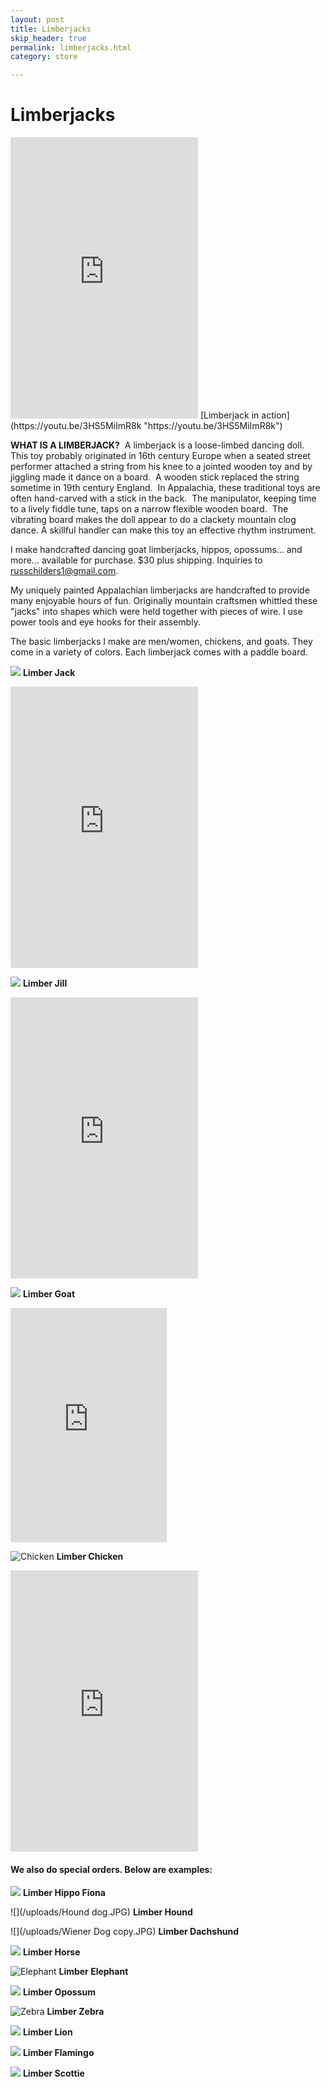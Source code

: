 ```yaml
---
layout: post
title: Limberjacks
skip_header: true
permalink: limberjacks.html
category: store

---
```

# Limberjacks

<iframe width="300" height="450" src="https://www.youtube.com/embed/3HS5MiImR8k?rel=0" frameborder="0" allow="accelerometer; autoplay; encrypted-media; gyroscope; picture-in-picture" allowfullscreen></iframe> [Limberjack in action](https://youtu.be/3HS5MiImR8k "https://youtu.be/3HS5MiImR8k")

**WHAT IS A LIMBERJACK?**  A limberjack is a loose-limbed dancing doll.  This toy probably originated in 16th century Europe when a seated street performer attached a string from his knee to a jointed wooden toy and by jiggling made it dance on a board.  A wooden stick replaced the string sometime in 19th century England.  In Appalachia, these traditional toys are often hand-carved with a stick in the back.  The manipulator, keeping time to a lively fiddle tune, taps on a narrow flexible wooden board.  The vibrating board makes the doll appear to do a clackety mountain clog dance. A skillful handler can make this toy an effective rhythm instrument.

I make handcrafted dancing goat limberjacks, hippos, opossums... and more... available for purchase. $30 plus shipping. Inquiries to [russchilders1@gmail.com](mailto:russchilders1@gmail.com).

My uniquely painted Appalachian limberjacks are handcrafted to provide many enjoyable hours of fun.  Originally mountain craftsmen whittled these "jacks" into shapes which were held together with pieces of wire. I use power tools and eye hooks for their assembly.

The basic limberjacks I make are men/women, chickens, and goats.  They come in a variety of colors. Each limberjack comes with a paddle board.

![](/uploads/IMG_6874.jpg)  **Limber Jack**

<iframe width="300" height="450" src="https://www.youtube.com/embed/MZBEx9SNZSM?rel=0" frameborder="0" allow="accelerometer; autoplay; encrypted-media; gyroscope; picture-in-picture" allowfullscreen></iframe>

![](/uploads/IMG_7469.jpg)  **Limber Jill**

<iframe width="300" height="450" src="https://www.youtube.com/embed/ik_QbUFqFIg?rel=0" frameborder="0" allow="accelerometer; autoplay; encrypted-media; gyroscope; picture-in-picture" allowfullscreen></iframe>

![](/uploads/IMG_7024-1.jpg) **Limber Goat**

<iframe width="250" height="375" src="https://www.youtube.com/embed/FV0MSEDPPV4?rel=0" frameborder="0" allow="accelerometer; autoplay; encrypted-media; gyroscope; picture-in-picture" allowfullscreen></iframe>

![Chicken](uploads/chicken-limberjack-small.jpg)  **Limber Chicken**

<iframe width="300" height="450" src="https://www.youtube.com/embed/jaZgVPZxEpw?rel=0" frameborder="0" allow="accelerometer; autoplay; encrypted-media; gyroscope; picture-in-picture" allowfullscreen></iframe>

#### **We also do special orders.  Below are examples:**

![](/uploads/Hippo.JPG) **Limber Hippo Fiona**

![](/uploads/Hound dog.JPG) **Limber Hound**

![](/uploads/Wiener Dog copy.JPG) **Limber Dachshund**

![](/uploads/Horse.JPG) **Limber Horse**

![Elephant](uploads/elephant-limberjack-small.jpg) **Limber Elephant**

![](/uploads/Opossum.JPG) **Limber Opossum**

![Zebra](uploads/zebra-limberjack-small.jpg) **Limber Zebra**

![](/uploads/Lion.jpg) **Limber Lion**

![](/uploads/Flamingo.JPG) **Limber Flamingo**

![](/uploads/Scotty.JPG) **Limber Scottie**